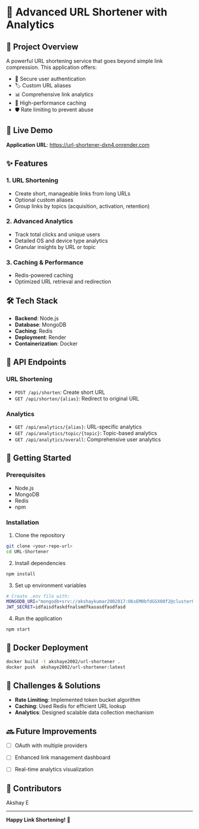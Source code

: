 # 🔗 Advanced URL Shortener with Analytics

## 🌟 Project Overview

A powerful URL shortening service that goes beyond simple link compression. This application offers:
- 🔐 Secure user authentication
- 🏷️ Custom URL aliases
- 📊 Comprehensive link analytics
- 🚀 High-performance caching
- 🛡️ Rate limiting to prevent abuse

## 🚀 Live Demo

**Application URL**: https://url-shortener-dxn4.onrender.com

## ✨ Features

### 1. URL Shortening
- Create short, manageable links from long URLs
- Optional custom aliases
- Group links by topics (acquisition, activation, retention)

### 2. Advanced Analytics
- Track total clicks and unique users
- Detailed OS and device type analytics
- Granular insights by URL or topic

### 3. Caching & Performance
- Redis-powered caching
- Optimized URL retrieval and redirection

## 🛠️ Tech Stack

- **Backend**: Node.js
- **Database**: MongoDB
- **Caching**: Redis
- **Deployment**: Render
- **Containerization**: Docker

## 🔧 API Endpoints

### URL Shortening
- `POST /api/shorten`: Create short URL
- `GET /api/shorten/{alias}`: Redirect to original URL

### Analytics
- `GET /api/analytics/{alias}`: URL-specific analytics
- `GET /api/analytics/topic/{topic}`: Topic-based analytics
- `GET /api/analytics/overall`: Comprehensive user analytics

## 🏁 Getting Started

### Prerequisites
- Node.js
- MongoDB
- Redis
- npm

### Installation

1. Clone the repository
```bash
git clone <your-repo-url>
cd URL-Shortener
```

2. Install dependencies
```bash
npm install
```

3. Set up environment variables
```bash
# Create .env file with:
MONGODB_URI="mongodb+srv://akshaykumar2002817:O6sEM0bfdGSX00f2@cluster0.fvc7c.mongodb.net/?retryWrites=true&w=majority&appName=Cluster0"
JWT_SECRET=idfaisdfaskdfnalsmdfkasasdfasdfasd

```

4. Run the application
```bash
npm start
```

## 🐳 Docker Deployment

```bash
docker build -t akshaye2002/url-shortener .  
docker push  akshaye2002/url-shortener:latest
```

## 🚧 Challenges & Solutions

- **Rate Limiting**: Implemented token bucket algorithm
- **Caching**: Used Redis for efficient URL lookup
- **Analytics**: Designed scalable data collection mechanism

## 🔜 Future Improvements
- [ ] OAuth with multiple providers
- [ ] Enhanced link management dashboard
- [ ] Real-time analytics visualization



## 👥 Contributors

Akshay E

---

**Happy Link Shortening!** 🎉

